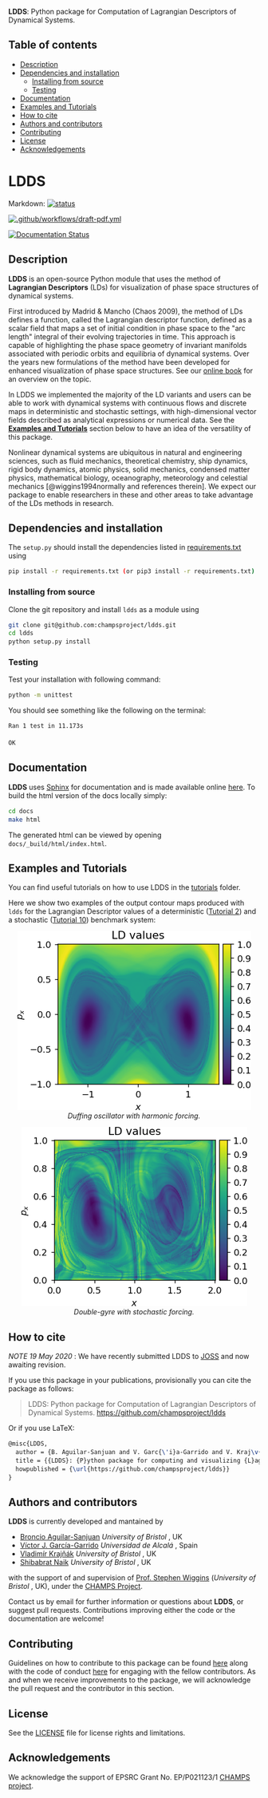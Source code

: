 <!-- #region -->
**LDDS**: Python package for Computation of Lagrangian Descriptors of Dynamical Systems.

## Table of contents
* [Description](#description)
* [Dependencies and installation](#dependencies-and-installation)
	* [Installing from source](#installing-from-source)
    * [Testing](#testing)
* [Documentation](#documentation)
* [Examples and Tutorials](#examples-and-tutorials)
* [How to cite](#how-to-cite)
* [Authors and contributors](#authors-and-contributors)
* [Contributing](#contributing)
* [License](#license)
* [Acknowledgements](#acknowledgements)


LDDS
====

Markdown: [![status](https://joss.theoj.org/papers/708c2c717f803733ce017abb10f06030/status.svg)](https://joss.theoj.org/papers/708c2c717f803733ce017abb10f06030)

[![.github/workflows/draft-pdf.yml](https://github.com/champsproject/ldds/actions/workflows/draft-pdf.yml/badge.svg?branch=develop)](https://github.com/champsproject/ldds/actions/workflows/draft-pdf.yml)

[![Documentation Status](https://readthedocs.org/projects/ldds/badge/?version=latest)](https://ldds.readthedocs.io/en/latest/?badge=latest)
<!-- #endregion -->

## Description

**LDDS** is an open-source Python module that uses the method of **Lagrangian Descriptors** (LDs) for visualization of phase space structures of dynamical systems.

First introduced by Madrid & Mancho (Chaos 2009), the method of LDs defines a function, called the Lagrangian descriptor function, defined as a scalar field that maps a set of initial condition in phase space to the "arc length" integral of their evolving trajectories in time. This approach is capable of highlighting the phase space geometry of invariant manifolds associated with periodic orbits and equilibria of dynamical systems. Over the years new formulations of the method have been developed for enhanced visualization of phase space structures. See our [online book](https://champsproject.github.io/lagrangian_descriptors) for an overview on the topic. 

In LDDS we implemented the majority of the LD variants and users can be able to work with dynamical systems with continuous flows and discrete maps in deterministic and stochastic settings, with high-dimensional vector fields described as analytical expressions or numerical data. See the [**Examples and Tutorials**](#examples) section below to have an idea of the versatility of this package.

Nonlinear dynamical systems are ubiquitous in natural and engineering sciences, such as fluid mechanics, theoretical chemistry, ship dynamics, rigid body dynamics, atomic physics, solid mechanics, condensed matter physics, mathematical biology, oceanography, meteorology and celestial mechanics [@wiggins1994normally and references therein]. We expect our package to enable researchers in these and other areas to take advantage of the LDs methods in research.


## Dependencies and installation

The `setup.py` should install the dependencies listed in
[requirements.txt](https://github.com/champsproject/ldds/blob/develop/requirements.txt) using

``` bash
pip install -r requirements.txt (or pip3 install -r requirements.txt)
```


### Installing from source
Clone the git repository and install `ldds` as a module using

``` bash
git clone git@github.com:champsproject/ldds.git
cd ldds
python setup.py install
```

<!-- #region -->
### Testing 

Test your installation with following command:

```bash
python -m unittest
```

You should see something like the following on the terminal:

```bash
Ran 1 test in 11.173s

OK
```
<!-- #endregion -->

<!-- #region -->
## Documentation

**LDDS** uses [Sphinx](http://www.sphinx-doc.org/en/stable/) for documentation and is made available online [here](https://ldds.readthedocs.io/en/latest/?badge=latest#). To build the html version of the docs locally simply:

```bash
cd docs
make html
```

The generated html can be viewed by opening `docs/_build/html/index.html`.
<!-- #endregion -->

<!-- #region -->
## Examples and Tutorials 

You can find useful tutorials on how to use LDDS in the [tutorials](tutorials/README.md) folder.

Here we show two examples of the output contour maps produced with `ldds` for the Lagrangian Descriptor values of a deterministic ([Tutorial 2](tutorials/tutorial-2.ipynb)) and a stochastic ([Tutorial 10](tutorials/tutorial-10.ipynb)) benchmark system:

<p style="text-align:center">
<img src="paper/duffing.png" alt>
<em>Duffing oscillator with harmonic forcing.</em>
</p>


<p style="text-align:center">
<img src="paper/stoch_dgyre.png">
<em>Double-gyre with stochastic forcing.</em>
</p>
<!-- #endregion -->

## How to cite

_NOTE 19 May 2020_ : We have recently submitted LDDS to [JOSS](https://joss.theoj.org/) and now awaiting revision. 

If you use this package in your publications, provisionally you can cite the package as follows:

> LDDS: Python package for Computation of Lagrangian Descriptors of Dynamical Systems. https://github.com/champsproject/ldds 

Or if you use LaTeX:

```tex
@misc{LDDS,
  author = {B. Aguilar-Sanjuan and V. Garc{\'i}a-Garrido and V. Kraj\v{n}{\'a}k and S. Naik and S. Wiggins},
  title = {{LDDS}: {P}ython package for computing and visualizing {L}agrangian {D}escriptors in {D}ynamical {S}ystems.},
  howpublished = {\url{https://github.com/champsproject/ldds}}
}
```

<!-- #region -->
## Authors and contributors

**LDDS** is currently developed and mantained by 

* [Broncio Aguilar-Sanjuan](mailto:broncio.aguilarsanjuan@bristol.ac.uk) _University of Bristol_ , UK
* [Víctor J. García-Garrido](mailto:vjose.garcia@uah.es) _Universidad de Alcalá_ , Spain
* [Vladimír Krajňák](mailto:v.krajnak@bristol.ac.uk) _University of Bristol_ , UK
* [Shibabrat Naik](mailto:s.naik@bristol.ac.uk) _University of Bristol_ , UK


with the support of and supervision of [Prof. Stephen Wiggins](mailto:s.wiggins@bristol.ac.uk) (_University of Bristol_ , UK), under the [CHAMPS Project](https://champsproject.com/).

Contact us by email for further information or questions about **LDDS**, or suggest pull requests. Contributions improving either the code or the documentation are welcome!
<!-- #endregion -->

## Contributing 

Guidelines on how to contribute to this package can be found [here](https://github.com/champsproject/ldds/blob/develop/contributing.md) along with the code of conduct [here](https://github.com/champsproject/ldds/blob/develop/code_of_conduct.md) for engaging with the fellow contributors. As and when we receive improvements to the package, we will acknowledge the pull request and the contributor in this section.


## License

See the [LICENSE](LICENSE) file for license rights and limitations.


## Acknowledgements

We acknowledge the support of EPSRC Grant No. EP/P021123/1 [CHAMPS project](https://champsproject.com). 
